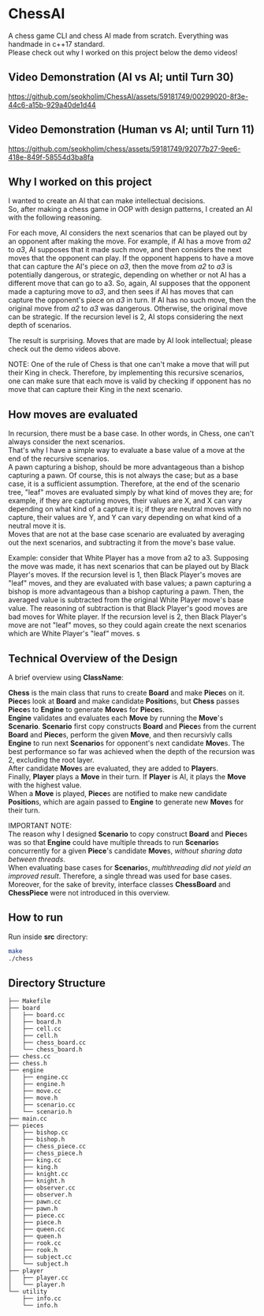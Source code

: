 # ChessAI

A chess game CLI and chess AI made from scratch. Everything was handmade in c++17 standard.    
Please check out why I worked on this project below the demo videos!

## Video Demonstration (AI vs AI; until Turn 30)
https://github.com/seokholim/ChessAI/assets/59181749/00299020-8f3e-44c6-a15b-929a40de1d44

## Video Demonstration (Human vs AI; until Turn 11)
https://github.com/seokholim/chess/assets/59181749/92077b27-9ee6-418e-849f-58554d3ba8fa


## Why I worked on this project
I wanted to create an AI that can make intellectual decisions.     
So, after making a chess game in OOP with design patterns, I created an AI with the following reasoning.    

For each move, AI considers the next scenarios that can be played out by an opponent after making the move. For example, if AI has a move from *a2* to *a3*, AI supposes that it made such move, and then considers the next moves that the opponent can play. If the opponent happens to have a move that can capture the AI's piece on *a3*, then the move from *a2* to *a3* is potentially dangerous, or strategic, depending on whether or not AI has a different move that can go to a3. So, again, AI supposes that the opponent made a capturing move to *a3*, and then sees if AI has moves that can capture the opponent's piece on *a3* in turn. If AI has no such move, then the original move from *a2* to *a3* was dangerous. Otherwise, the original move can be strategic. If the recursion level is 2, AI stops considering the next depth of scenarios.          

The result is surprising. Moves that are made by AI look intellectual; please check out the demo videos above.    

NOTE: One of the rule of Chess is that one can't make a move that will put their King in check. Therefore, by implementing this recursive scenarios, one can make sure that each move is valid by checking if opponent has no move that can capture their King in the next scenario.    

## How moves are evaluated
In recursion, there must be a base case. In other words, in Chess, one can't always consider the next scenarios.     
That's why I have a simple way to evaluate a base value of a move at the end of the recursive scenarios.   
A pawn capturing a bishop, should be more advantageous than a bishop capturing a pawn. Of course, this is not always the case; but as a base case, it is a sufficient assumption. Therefore, at the end of the scenario tree, "leaf" moves are evaluated simply by what kind of moves they are; for example, if they are capturing moves, their values are X, and X can vary depending on what kind of a capture it is; if they are neutral moves with no capture, their values are Y, and Y can vary depending on what kind of a neutral move it is.  
Moves that are not at the base case scenario are evaluated by averaging out the next scenarios, and subtracting it from the move's base value.     

Example: consider that White Player has a move from a2 to a3. Supposing the move was made, it has next scenarios that can be played out by Black Player's moves. If the recursion level is 1, then Black Player's moves are "leaf" moves, and they are evaluated with base values; a pawn capturing a bishop is more advantageous than a bishop capturing a pawn. Then, the averaged value is subtracted from the original White Player move's base value. The reasoning of subtraction is that Black Player's good moves are bad moves for White player. If the recursion level is 2, then Black Player's move are not "leaf" moves, so they could again create the next scenarios which are White Player's "leaf" moves.   s

## Technical Overview of the Design

A brief overview using **ClassName**:   

**Chess** is the main class that runs to create **Board** and make **Piece**s on it.        
**Piece**s look at **Board** and make candidate **Position**s, but **Chess** passes **Piece**s to **Engine** to generate **Move**s for **Piece**s.     
**Engine** validates and evaluates each **Move** by running the **Move**'s **Scenario**. **Scenario** first copy constructs **Board** and **Piece**s from the current **Board** and **Piece**s, perform the given **Move**, and then recursivly calls **Engine** to run next **Scenario**s for opponent's next candidate **Move**s. The best performance so far was achieved when the depth of the recursion was 2, excluding the root layer.                 
After candidate **Move**s are evaluated, they are added to **Player**s.      
Finally, **Player** plays a **Move** in their turn. If **Player** is AI, it plays the **Move** with the highest value.  
When a **Move** is played, **Piece**s are notified to make new candidate **Position**s, which are again passed to **Engine** to generate new **Move**s for their turn.     

IMPORTANT NOTE:     
The reason why I designed **Scenario** to copy construct **Board** and **Piece**s was so that **Engine** could have multiple threads to run **Scenario**s concurrently for a given **Piece**'s candidate **Move**s, *without sharing data between threads*.    
When evaluating base cases for **Scenario**s, *multithreading did not yield an improved result*. Therefore, a single thread was used for base cases.    
Moreover, for the sake of brevity, interface classes **ChessBoard** and **ChessPiece** were not introduced in this overview.   

## How to run

Run inside **src** directory:

```bash
make
./chess
```  

## Directory Structure  

```
├── Makefile
├── board
│   ├── board.cc
│   ├── board.h
│   ├── cell.cc
│   ├── cell.h
│   ├── chess_board.cc
│   └── chess_board.h
├── chess.cc
├── chess.h
├── engine
│   ├── engine.cc
│   ├── engine.h
│   ├── move.cc
│   ├── move.h
│   ├── scenario.cc
│   └── scenario.h
├── main.cc
├── pieces
│   ├── bishop.cc
│   ├── bishop.h
│   ├── chess_piece.cc
│   ├── chess_piece.h
│   ├── king.cc
│   ├── king.h
│   ├── knight.cc
│   ├── knight.h
│   ├── observer.cc
│   ├── observer.h
│   ├── pawn.cc
│   ├── pawn.h
│   ├── piece.cc
│   ├── piece.h
│   ├── queen.cc
│   ├── queen.h
│   ├── rook.cc
│   ├── rook.h
│   ├── subject.cc
│   └── subject.h
├── player
│   ├── player.cc
│   └── player.h
└── utility
    ├── info.cc
    └── info.h
```
